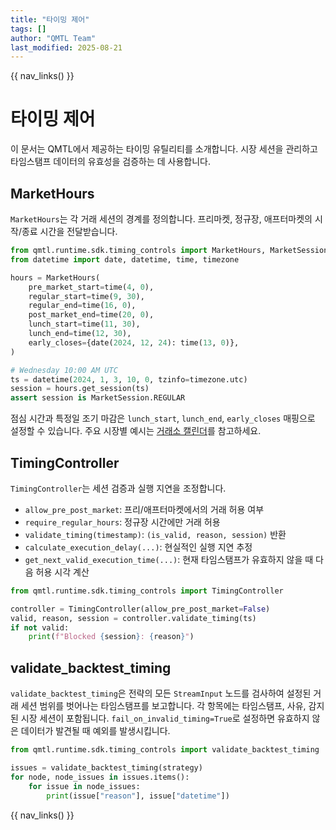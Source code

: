 ```yaml
---
title: "타이밍 제어"
tags: []
author: "QMTL Team"
last_modified: 2025-08-21
---
```


{{ nav_links() }}

# 타이밍 제어

이 문서는 QMTL에서 제공하는 타이밍 유틸리티를 소개합니다. 시장 세션을 관리하고 타임스탬프 데이터의 유효성을 검증하는 데 사용합니다.

## MarketHours

`MarketHours`는 각 거래 세션의 경계를 정의합니다. 프리마켓, 정규장, 애프터마켓의 시작/종료 시간을 전달받습니다.

```python
from qmtl.runtime.sdk.timing_controls import MarketHours, MarketSession
from datetime import date, datetime, time, timezone

hours = MarketHours(
    pre_market_start=time(4, 0),
    regular_start=time(9, 30),
    regular_end=time(16, 0),
    post_market_end=time(20, 0),
    lunch_start=time(11, 30),
    lunch_end=time(12, 30),
    early_closes={date(2024, 12, 24): time(13, 0)},
)

# Wednesday 10:00 AM UTC
ts = datetime(2024, 1, 3, 10, 0, tzinfo=timezone.utc)
session = hours.get_session(ts)
assert session is MarketSession.REGULAR
```

점심 시간과 특정일 조기 마감은 `lunch_start`, `lunch_end`, `early_closes` 매핑으로 설정할 수 있습니다. 주요 시장별 예시는 [거래소 캘린더](exchange_calendars.md)를 참고하세요.

## TimingController

`TimingController`는 세션 검증과 실행 지연을 조정합니다.

- `allow_pre_post_market`: 프리/애프터마켓에서의 거래 허용 여부
- `require_regular_hours`: 정규장 시간에만 거래 허용
- `validate_timing(timestamp)`: `(is_valid, reason, session)` 반환
- `calculate_execution_delay(...)`: 현실적인 실행 지연 추정
- `get_next_valid_execution_time(...)`: 현재 타임스탬프가 유효하지 않을 때 다음 허용 시각 계산

```python
from qmtl.runtime.sdk.timing_controls import TimingController

controller = TimingController(allow_pre_post_market=False)
valid, reason, session = controller.validate_timing(ts)
if not valid:
    print(f"Blocked {session}: {reason}")
```

## validate_backtest_timing

`validate_backtest_timing`은 전략의 모든 `StreamInput` 노드를 검사하여 설정된 거래 세션 범위를 벗어나는 타임스탬프를 보고합니다. 각 항목에는 타임스탬프, 사유, 감지된 시장 세션이 포함됩니다. `fail_on_invalid_timing=True`로 설정하면 유효하지 않은 데이터가 발견될 때 예외를 발생시킵니다.

```python
from qmtl.runtime.sdk.timing_controls import validate_backtest_timing

issues = validate_backtest_timing(strategy)
for node, node_issues in issues.items():
    for issue in node_issues:
        print(issue["reason"], issue["datetime"])
```

{{ nav_links() }}

